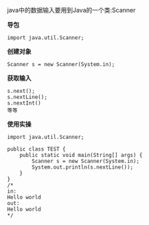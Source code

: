 java中的数据输入要用到Java的一个类:Scanner

**导包**
```
import java.util.Scanner;
```

**创建对象**
```
Scanner s = new Scanner(System.in);
```

**获取输入**
```
s.next();
s.nextLine();
s.nextInt()
等等
```
**使用实操**

```
import java.util.Scanner;

public class TEST {
    public static void main(String[] args) {
        Scanner s = new Scanner(System.in);
        System.out.println(s.nextLine());
    }
}
/*
in:
Hello world
out:
Hello world
*/
```

